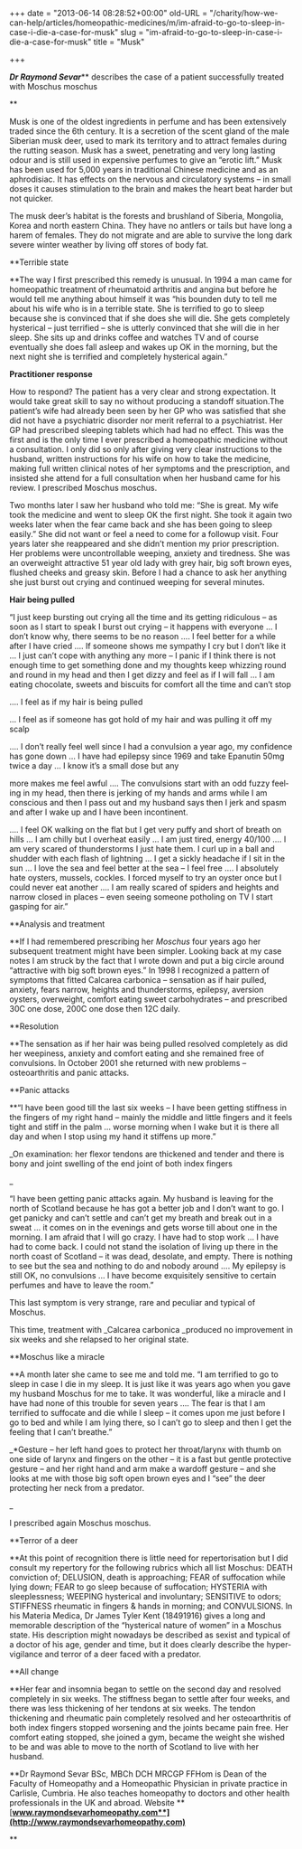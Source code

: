 +++
date = "2013-06-14 08:28:52+00:00"
old-URL = "/charity/how-we-can-help/articles/homeopathic-medicines/m/im-afraid-to-go-to-sleep-in-case-i-die-a-case-for-musk"
slug = "im-afraid-to-go-to-sleep-in-case-i-die-a-case-for-musk"
title = "Musk"

+++

_**Dr Raymond Sevar**_** describes the case of a patient successfully treated with Moschus moschus

**

Musk is one of the oldest ingredi­ents in perfume and has been extensively traded since the 6th century. It is a secretion of the scent gland of the male Siberian musk deer, used to mark its territory and to attract females during the rutting season. Musk has a sweet, penetrating and very long lasting odour and is still used in expen­sive perfumes to give an “erotic lift.” Musk has been used for 5,000 years in traditional Chinese medicine and as an aphrodisiac. It has effects on the nervous and circulatory systems – in small doses it causes stimulation to the brain and makes the heart beat harder but not quicker.

The musk deer’s habitat is the forests and brush­land of Siberia, Mongolia, Korea and north eastern China. They have no antlers or tails but have long a harem of females. They do not migrate and are able to survive the long dark severe winter weather by living off stores of body fat.

**Terrible state

**The way I first prescribed this remedy is unusual. In 1994 a man came for homeo­pathic treatment of rheumatoid arthritis and angina but before he would tell me anything about himself it was “his boun­den duty to tell me about his wife who is in a terrible state. She is terrified to go to sleep because she is convinced that if she does she will die. She gets completely hysterical – just terrified – she is utterly convinced that she will die in her sleep. She sits up and drinks coffee and watches TV and of course eventually she does fall asleep and wakes up OK in the morning, but the next night she is terrified and com­pletely hysterical again.”

**Practitioner response**

How to respond? The patient has a very clear and strong expectation. It would take great skill to say no without producing a stand­off situation.The patient’s wife had already been seen by her GP who was satisfied that she did not have a psychiatric disorder nor merit referral to a psychiatrist. Her GP had prescribed sleeping tablets which had had no effect. This was the first and is the only time I ever prescribed a homeo­pathic medicine without a consultation. I only did so only after giving very clear instructions to the husband, written instructions for his wife on how to take the medicine, making full written clinical notes of her symptoms and the prescription, and insisted she attend for a full consultation when her husband came for his review. I prescribed Moschus moschus.

Two months later I saw her husband who told me: “She is great. My wife took the medicine and went to sleep OK the first night. She took it again two weeks later when the fear came back and she has been going to sleep easily.” She did not want or feel a need to come for a follow­up visit. Four years later she reappeared and she didn’t mention my prior prescription. Her problems were uncontrollable weeping, anxiety and tiredness. She was an overweight attractive 51 year old lady with grey hair, big soft brown eyes, flushed cheeks and greasy skin. Before I had a chance to ask her anything she just burst out crying and continued weeping for several minutes.

**Hair being pulled**

“I just keep bursting out crying all the time and its getting ridiculous – as soon as I start to speak I burst out crying – it happens with everyone … I don’t know why, there seems to be no rea­son …. I feel better for a while after I have cried …. If someone shows me sympathy I cry but I don’t like it … I just can’t cope with anything any more – I panic if I think there is not enough time to get something done and my thoughts keep whizzing round and round in my head and then I get dizzy and feel as if I will fall … I am eating chocolate, sweets and biscuits for comfort all the time and can’t stop

…. I feel as if my hair is being pulled

… I feel as if someone has got hold of my hair and was pulling it off my scalp

…. I don’t really feel well since I had a convulsion a year ago, my confidence has gone down … I have had epilepsy since 1969 and take Epanutin 50mg twice a day … I know it’s a small dose but any

more makes me feel awful …. The convulsions start with an odd fuzzy feel­ing in my head, then there is jerking of my hands and arms while I am conscious and then I pass out and my husband says then I jerk and spasm and after I wake up and I have been incontinent.

…. I feel OK walking on the flat but I get very puffy and short of breath on hills … I am chilly but I overheat easily … I am just tired, energy 40/100 …. I am very scared of thunderstorms I just hate them. I curl up in a ball and shudder with each flash of lightning … I get a sickly headache if I sit in the sun … I love the sea and feel better at the sea – I feel free …. I absolutely hate oysters, mussels, cockles. I forced myself to try an oyster once but I could never eat another …. I am really scared of spiders and heights and narrow closed in places – even seeing someone pot­holing on TV I start gasping for air.”

**Analysis and treatment

**If I had remembered prescribing her _Moschus_ four years ago her subsequent treatment might have been simpler. Looking back at my case notes I am struck by the fact that I wrote down and put a big circle around “attractive with big soft brown eyes.” In 1998 I recog­nized a pattern of symptoms that fitted Calcarea carbonica – sensation as if hair pulled, anxiety, fears narrow, heights and thunderstorms, epilepsy, aversion oysters, overweight, comfort eating sweet carbohydrates – and prescribed 30C one dose, 200C one dose then 12C daily.

**Resolution

**The sensation as if her hair was being pulled resolved completely as did her weepiness, anxiety and comfort eating and she remained free of convulsions. In October 2001 she returned with new problems – osteoarthritis and panic attacks.

**Panic attacks

**“I have been good till the last six weeks – I have been getting stiffness in the fingers of my right hand – mainly the middle and little fingers and it feels tight and stiff in the palm … worse morning when I wake but it is there all day and when I stop using my hand it stiffens up more.”

_On examination: her flexor tendons are thickened and tender and there is bony and joint swelling of the end joint of both index fingers

_

“I have been getting panic attacks again. My husband is leaving for the north of Scotland because he has got a better job and I don’t want to go. I get panicky and can’t settle and can’t get my breath and break out in a sweat … it comes on in the evenings and gets worse till about one in the morning. I am afraid that I will go crazy. I have had to stop work … I have had to come back. I could not stand the isolation of living up there in the north coast of Scotland – it was dead, desolate, and empty. There is nothing to see but the sea and nothing to do and nobody around …. My epilepsy is still OK, no convulsions … I have become exquisitely sensitive to certain perfumes and have to leave the room.”

This last symptom is very strange, rare and peculiar and typical of Moschus.

This time, treatment with _Calcarea carbonica _produced no improvement in six weeks and she relapsed to her original state.

**Moschus like a miracle

**A month later she came to see me and told me. “I am terrified to go to sleep in case I die in my sleep. It is just like it was years ago when you gave my husband Moschus for me to take. It was wonderful, like a miracle and I have had none of this trouble for seven years …. The fear is that I am terrified to suffocate and die while I sleep – it comes upon me just before I go to bed and while I am lying there, so I can’t go to sleep and then I get the feeling that I can’t breathe.”

_*Gesture – her left hand goes to protect her throat/larynx with thumb on one side of larynx and fingers on the other – it is a fast but gentle protective gesture – and her right hand and arm make a ward­off gesture – and she looks at me with those big soft open brown eyes and I “see” the deer protecting her neck from a predator.

_

I prescribed again Moschus moschus.

**Terror of a deer

**At this point of recognition there is little need for repertorisation but I did consult my repertory for the following rubrics which all list Moschus: DEATH conviction of; DELUSION, death is approaching; FEAR of suffocation while lying down; FEAR to go sleep because of suffocation; HYSTERIA with sleeplessness; WEEPING hysteri­cal and involuntary; SENSITIVE to odors; STIFFNESS rheumatic in fingers & hands in morning; and CONVUL­SIONS. In his Materia Medica, Dr James Tyler Kent (1849­1916) gives a long and memorable description of the “hysterical nature of women” in a Moschus state. His description might nowadays be described as sexist and typical of a doctor of his age, gender and time, but it does clearly describe the hyper­vigilance and terror of a deer faced with a predator.

**All change

**Her fear and insomnia began to settle on the second day and resolved com­pletely in six weeks. The stiffness began to settle after four weeks, and there was less thickening of her tendons at six weeks. The tendon thickening and rheu­matic pain completely resolved and her osteo­arthritis of both index fingers stopped worsening and the joints became pain free. Her comfort eating stopped, she joined a gym, became the weight she wished to be and was able to move to the north of Scotland to live with her husband.

**Dr Raymond Sevar BSc, MBCh DCH MRCGP FFHom is Dean of the Faculty of Homeopathy and a Homeopathic Physician in private practice in Carlisle, Cumbria. He also teaches homeopathy to doctors and other health professionals in the UK and abroad. Website **[**www.raymondsevarhomeopathy.com**](http://www.raymondsevarhomeopathy.com)**

**

